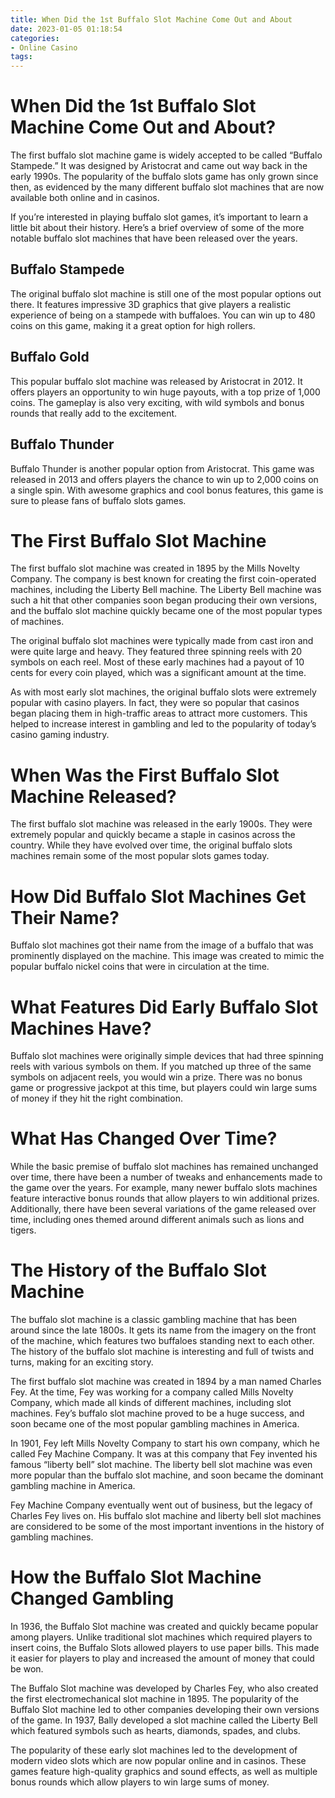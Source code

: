 ```yaml
---
title: When Did the 1st Buffalo Slot Machine Come Out and About
date: 2023-01-05 01:18:54
categories:
- Online Casino
tags:
---
```



#  When Did the 1st Buffalo Slot Machine Come Out and About?

The first buffalo slot machine game is widely accepted to be called “Buffalo Stampede.” It was designed by Aristocrat and came out way back in the early 1990s. The popularity of the buffalo slots game has only grown since then, as evidenced by the many different buffalo slot machines that are now available both online and in casinos.

If you’re interested in playing buffalo slot games, it’s important to learn a little bit about their history. Here’s a brief overview of some of the more notable buffalo slot machines that have been released over the years.

## Buffalo Stampede

The original buffalo slot machine is still one of the most popular options out there. It features impressive 3D graphics that give players a realistic experience of being on a stampede with buffaloes. You can win up to 480 coins on this game, making it a great option for high rollers.

## Buffalo Gold

This popular buffalo slot machine was released by Aristocrat in 2012. It offers players an opportunity to win huge payouts, with a top prize of 1,000 coins. The gameplay is also very exciting, with wild symbols and bonus rounds that really add to the excitement.

## Buffalo Thunder

Buffalo Thunder is another popular option from Aristocrat. This game was released in 2013 and offers players the chance to win up to 2,000 coins on a single spin. With awesome graphics and cool bonus features, this game is sure to please fans of buffalo slots games.

#  The First Buffalo Slot Machine

The first buffalo slot machine was created in 1895 by the Mills Novelty Company. The company is best known for creating the first coin-operated machines, including the Liberty Bell machine. The Liberty Bell machine was such a hit that other companies soon began producing their own versions, and the buffalo slot machine quickly became one of the most popular types of machines.

The original buffalo slot machines were typically made from cast iron and were quite large and heavy. They featured three spinning reels with 20 symbols on each reel. Most of these early machines had a payout of 10 cents for every coin played, which was a significant amount at the time.

As with most early slot machines, the original buffalo slots were extremely popular with casino players. In fact, they were so popular that casinos began placing them in high-traffic areas to attract more customers. This helped to increase interest in gambling and led to the popularity of today’s casino gaming industry.

#  When Was the First Buffalo Slot Machine Released?

The first buffalo slot machine was released in the early 1900s. They were extremely popular and quickly became a staple in casinos across the country. While they have evolved over time, the original buffalo slots machines remain some of the most popular slots games today.

# How Did Buffalo Slot Machines Get Their Name?

Buffalo slot machines got their name from the image of a buffalo that was prominently displayed on the machine. This image was created to mimic the popular buffalo nickel coins that were in circulation at the time.

# What Features Did Early Buffalo Slot Machines Have?

Buffalo slot machines were originally simple devices that had three spinning reels with various symbols on them. If you matched up three of the same symbols on adjacent reels, you would win a prize. There was no bonus game or progressive jackpot at this time, but players could win large sums of money if they hit the right combination.

# What Has Changed Over Time?

While the basic premise of buffalo slot machines has remained unchanged over time, there have been a number of tweaks and enhancements made to the game over the years. For example, many newer buffalo slots machines feature interactive bonus rounds that allow players to win additional prizes. Additionally, there have been several variations of the game released over time, including ones themed around different animals such as lions and tigers.

#  The History of the Buffalo Slot Machine

The buffalo slot machine is a classic gambling machine that has been around since the late 1800s. It gets its name from the imagery on the front of the machine, which features two buffaloes standing next to each other. The history of the buffalo slot machine is interesting and full of twists and turns, making for an exciting story.

The first buffalo slot machine was created in 1894 by a man named Charles Fey. At the time, Fey was working for a company called Mills Novelty Company, which made all kinds of different machines, including slot machines. Fey’s buffalo slot machine proved to be a huge success, and soon became one of the most popular gambling machines in America.

In 1901, Fey left Mills Novelty Company to start his own company, which he called Fey Machine Company. It was at this company that Fey invented his famous “liberty bell” slot machine. The liberty bell slot machine was even more popular than the buffalo slot machine, and soon became the dominant gambling machine in America.

Fey Machine Company eventually went out of business, but the legacy of Charles Fey lives on. His buffalo slot machine and liberty bell slot machines are considered to be some of the most important inventions in the history of gambling machines.

#  How the Buffalo Slot Machine Changed Gambling

In 1936, the Buffalo Slot machine was created and quickly became popular among players. Unlike traditional slot machines which required players to insert coins, the Buffalo Slots allowed players to use paper bills. This made it easier for players to play and increased the amount of money that could be won.

The Buffalo Slot machine was developed by Charles Fey, who also created the first electromechanical slot machine in 1895. The popularity of the Buffalo Slot machine led to other companies developing their own versions of the game. In 1937, Bally developed a slot machine called the Liberty Bell which featured symbols such as hearts, diamonds, spades, and clubs.

The popularity of these early slot machines led to the development of modern video slots which are now popular online and in casinos. These games feature high-quality graphics and sound effects, as well as multiple bonus rounds which allow players to win large sums of money.